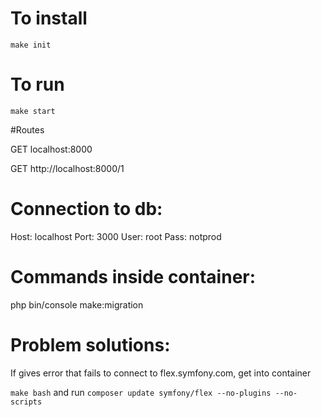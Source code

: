 # To install

`make init`

# To run

`make start`

#Routes

GET localhost:8000

GET http://localhost:8000/1

# Connection to db:

Host: localhost
Port: 3000
User: root
Pass: notprod

# Commands inside container:

php bin/console make:migration

# Problem solutions:

If gives error that fails to connect to flex.symfony.com, get into container

`make bash`
and run
`composer update symfony/flex --no-plugins --no-scripts
`